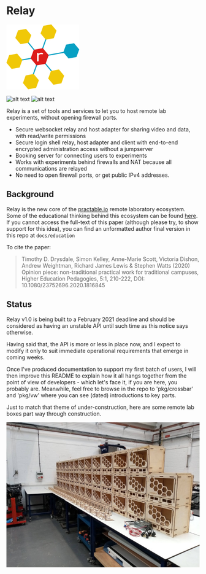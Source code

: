 # Relay

![alt text][logo]

![alt text][status]
![alt text][coverage]

Relay is a set of tools and services to let you to host remote lab experiments, without opening firewall ports.

 - Secure websocket relay and host adapter for sharing video and data, with read/write permissions
 - Secure login shell relay, host adapter and client  with end-to-end encrypted administration access without a jumpserver 
 - Booking server for connecting users to experiments
 - Works with experiments behind firewalls and NAT because all communications are relayed 
 - No need to open firewall ports, or get public IPv4 addresses.
 
## Background
 
Relay is the new core of the [practable.io](https://practable.io) remote laboratory ecosystem. Some of the educational thinking behind this ecosystem can be found [here](https://www.tandfonline.com/doi/full/10.1080/23752696.2020.1816845). If you cannot access the full-text of this paper (although please try, to show support for this idea), you can find an unformatted author final version in this repo at `docs/education`
  
To cite the paper:
>Timothy D. Drysdale, Simon Kelley, Anne-Marie Scott, Victoria Dishon, Andrew Weightman, Richard James Lewis & Stephen Watts (2020) Opinion piece: non-traditional practical work for traditional campuses, Higher Education Pedagogies, 5:1, 210-222, DOI: 10.1080/23752696.2020.1816845

## Status
 
 Relay v1.0 is being built to a February 2021 deadline and should be considered as having an unstable API until such time as this notice says otherwise.
  
  Having said that, the API is more or less in place now, and I expect to modify it only to suit immediate operational requirements that emerge in coming weeks.
  
  Once I've produced documentation to support my first batch of users, I will then improve this README to explain how it all hangs together from the point of view of developers - which let's face it, if you are here, you probably are. Meanwhile, feel free to browse in the repo to 'pkg/crossbar' and 'pkg/vw' where you can see (dated) introductions to key parts.
  
Just to match that theme of under-construction, here are some remote lab boxes part way through construction.
  
 ![alt text][boxes] 
  


[status]: https://img.shields.io/badge/status-development-yellow "status; development"
[coverage]: https://img.shields.io/badge/coverage-44%25-orange "Test coverage 44%"
[logo]: ./assets/images/logo.png "Relay ecosystem logo - hexagons connected in a network to a letter R"
[boxes]: ./assets/images/boxes-700x525.jpg "Boxes under construction"

